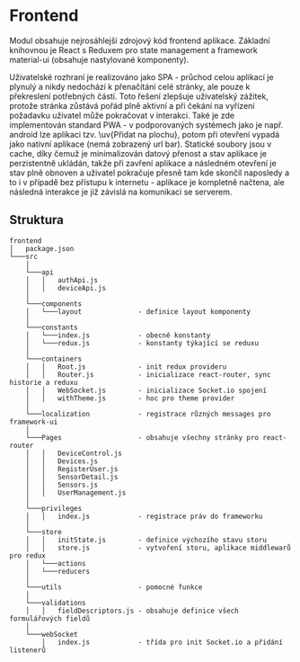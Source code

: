 # Frontend

Modul obsahuje nejrosáhlejší zdrojový kód frontend aplikace. Základní knihovnou je React s Reduxem pro state management a framework material-ui (obsahuje nastylované komponenty).

Uživatelské rozhraní je realizováno jako SPA - průchod celou aplikací je plynulý a nikdy nedochází k přenačítání celé stránky, ale pouze k překreslení potřebných částí. Toto řešení zlepšuje uživatelský zážitek, protože stránka zůstává pořád plně aktivní a při čekání na vyřízení požadavku uživatel může pokračovat v interakci. Také je zde implementován standard PWA - v podporovaných systémech jako je např. android lze aplikaci tzv. \uv{Přidat na plochu}, potom při otevření vypadá jako nativní aplikace (nemá zobrazený url bar). Statické soubory jsou v cache, díky čemuž je minimalizován datový přenost a stav aplikace je perzistentně ukládán, takže při zavření aplikace a následném otevření je stav plně obnoven a uživatel pokračuje přesně tam kde skončil naposledy a to i v případě bez přístupu k internetu - aplikace je kompletně načtena, ale následná interakce je již závislá na komunikaci se serverem.

## Struktura

```
frontend
│   package.json
└───src
    │
    └───api
    │   │   authApi.js
    │   │   deviceApi.js
    │
    └───components
    │   └───layout              - definice layout komponenty
    │
    └───constants
    │   └───index.js            - obecně konstanty
    │   └───redux.js            - konstanty týkající se reduxu
    │
    └───containers
    │   │   Root.js             - init redux provideru
    │   │   Router.js           - inicializace react-router, sync historie a reduxu
    │   │   WebSocket.js        - inicializace Socket.io spojení
    │   │   withTheme.js        - hoc pro theme provider
    │
    └───localization            - registrace různých messages pro framework-ui
    │
    └───Pages                   - obsahuje všechny stránky pro react-router
    │   │   DeviceControl.js
    │   │   Devices.js
    │   │   RegisterUser.js
    │   │   SensorDetail.js
    │   │   Sensors.js
    │   │   UserManagement.js
    │
    └───privileges
    │   │   index.js            - registrace práv do frameworku
    │
    └───store
    │   │   initState.js        - definice výchozího stavu storu
    │   │   store.js            - vytvoření storu, aplikace middlewarů pro redux
    │   └───actions
    │   └───reducers
    │
    └───utils                   - pomocné funkce
    │
    └───validations
    │   │   fieldDescriptors.js - obsahuje definice všech formulářových fieldů
    │
    └───webSocket
        │   index.js            - třída pro init Socket.io a přidání listenerů
```
